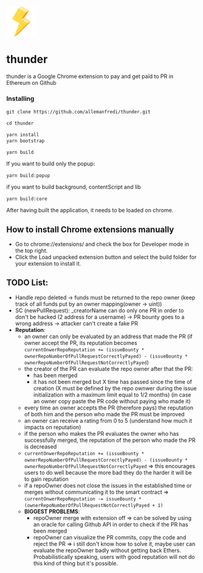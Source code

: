 <img src="./packages/popup/public/material/logo/thunder-128.png" width="80" height="80">

# thunder

thunder is a Google Chrome extension to pay and get paid to PR in Ethereum on Github


### Installing

```
git clone https://github.com/allemanfredi/thunder.git
```

```
cd thunder
```

```
yarn install
yarn bootstrap
```

```
yarn build
```

If you want to build only the popup:

```
yarn build:popup
```

if you want to build background, contentScript and lib

```
yarn build:core
```


After having built the application, it needs to be loaded on chrome.

## How to install Chrome extensions manually

* Go to chrome://extensions/ and check the box for Developer mode in the top right.
* Click the Load unpacked extension button and select the build folder for your extension to install it.

## TODO List:
* Handle repo deleted -> funds must be returned to the repo owner (keep track of all funds put by an owner mapping(owner -> uint))
* SC (newPullRequest): _creatorName can do only one PR in order to don't be hacked (2 address for a username) -> PR bounty goes to a wrong address -> attacker can't create a fake PR
* __Reputation__:
    * an owner can only be evaluated by an address that made the PR (if owner accept the PR, its reputation becomes `currentOnwerRepoReputation += (issueBounty * ownerRepoNumberOfPullRequestCorrectlyPayed) - (issueBounty * ownerRepoNumberOfPullRequestNotCorrectlyPayed`)
    * the creator of the PR can evaluate the repo owner after that the PR:
      - has been merged
      - it has not been merged but X time has passed since the time of creation (X must be defined by the repo ownwer during the issue initialization with a maximum limit equal to 1/2 months) (in case an owner copy paste the PR code without paying who made it)
    * every time an owner accepts the PR (therefore pays) the reputation of both him and the person who made the PR must be improved
    * an owner can receive a rating from 0 to 5 (understand how much it impacts on reputation)
    * if the person who makes the PR evaluates the owner who has successfully merged, the reputation of the person who made the PR is decreased
    * `currentOnwerRepoReputation += (issueBounty * ownerRepoNumberOfPullRequestCorrectlyPayed) - (issueBounty * ownerRepoNumberOfPullRequestNotCorrectlyPayed` => this encourages users to do well because the more bad they do the harder it will be to gain reputation
    * if a repoOwner does not close the issues in the established time or merges without communicating it to the smart contract => `currentOnwerRepoReputation -= issueBounty * (ownerRepoNumberOfPullRequestNotCorrectlyPayed + 1)`
    * __BIGGEST PROBLEMS__:
      - repoOwner merge with extension off => can be solved by using an oracle for calling Github API in order to check if the PR has been merged
      - repoOwner can visualize the PR commits, copy the code and reject the PR => i still don't know how to solve it, maybe user can evaluate the repoOwner badly without getting back Ethers. Probabilistically speaking, users with good reputation will not do this kind of thing but it's possible.

